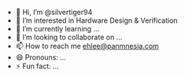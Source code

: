 - 👋 Hi, I’m @silvertiger94
- 👀 I’m interested in Hardware Design & Verification
- 🌱 I’m currently learning ...
- 💞️ I’m looking to collaborate on ...
- 📫 How to reach me ehlee@panmnesia.com
- 😄 Pronouns: ...
- ⚡ Fun fact: ...

<!---
silvertiger94/silvertiger94 is a ✨ special ✨ repository because its `README.md` (this file) appears on your GitHub profile.
You can click the Preview link to take a look at your changes.
--->
